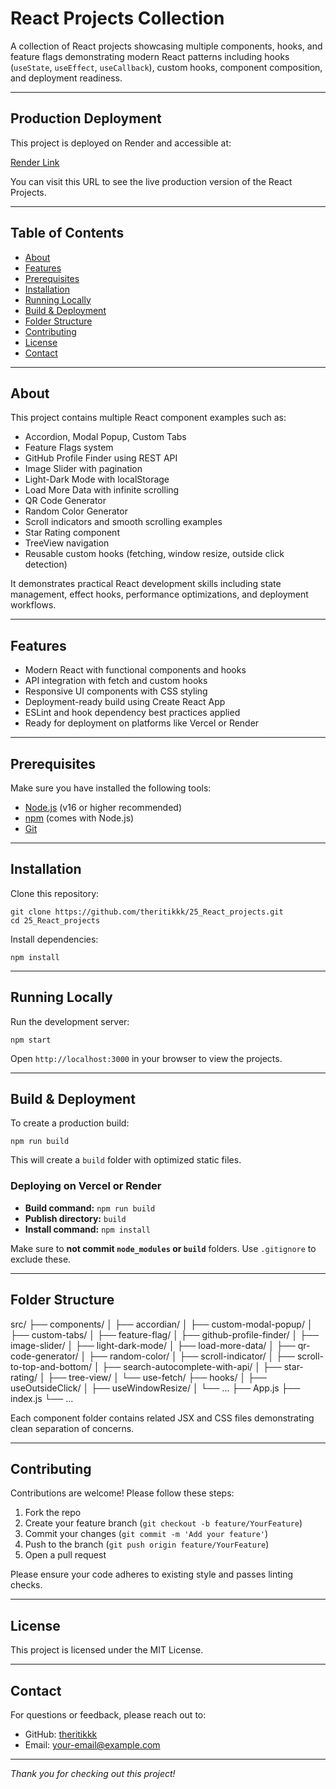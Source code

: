 
# React Projects Collection

A collection of React projects showcasing multiple components, hooks, and feature flags demonstrating modern React patterns including hooks (`useState`, `useEffect`, `useCallback`), custom hooks, component composition, and deployment readiness.


---


## Production Deployment

This project is deployed on Render and accessible at:

[Render Link](https://two5-react-projects-t2e6.onrender.com/)

You can visit this URL to see the live production version of the React Projects.


---



## Table of Contents

- [About](#about)
- [Features](#features)
- [Prerequisites](#prerequisites)
- [Installation](#installation)
- [Running Locally](#running-locally)
- [Build & Deployment](#build--deployment)
- [Folder Structure](#folder-structure)
- [Contributing](#contributing)
- [License](#license)
- [Contact](#contact)

---

## About

This project contains multiple React component examples such as:

- Accordion, Modal Popup, Custom Tabs
- Feature Flags system
- GitHub Profile Finder using REST API
- Image Slider with pagination
- Light-Dark Mode with localStorage
- Load More Data with infinite scrolling
- QR Code Generator
- Random Color Generator
- Scroll indicators and smooth scrolling examples
- Star Rating component
- TreeView navigation
- Reusable custom hooks (fetching, window resize, outside click detection)

It demonstrates practical React development skills including state management, effect hooks, performance optimizations, and deployment workflows.

---

## Features

- Modern React with functional components and hooks
- API integration with fetch and custom hooks
- Responsive UI components with CSS styling
- Deployment-ready build using Create React App
- ESLint and hook dependency best practices applied
- Ready for deployment on platforms like Vercel or Render

---

## Prerequisites

Make sure you have installed the following tools:

- [Node.js](https://nodejs.org/en/) (v16 or higher recommended)
- [npm](https://www.npmjs.com/) (comes with Node.js)
- [Git](https://git-scm.com/)

---

## Installation

Clone this repository:

```
git clone https://github.com/theritikkk/25_React_projects.git
cd 25_React_projects
```



Install dependencies:
```
npm install
```

---

## Running Locally

Run the development server:
```
npm start
```

Open `http://localhost:3000` in your browser to view the projects.

---

## Build & Deployment

To create a production build:
```
npm run build
```

This will create a `build` folder with optimized static files.

### Deploying on Vercel or Render

- **Build command:** `npm run build`
- **Publish directory:** `build`
- **Install command:** `npm install`

Make sure to **not commit `node_modules` or `build`** folders. Use `.gitignore` to exclude these.

---

## Folder Structure

src/
├── components/
│ ├── accordian/
│ ├── custom-modal-popup/
│ ├── custom-tabs/
│ ├── feature-flag/
│ ├── github-profile-finder/
│ ├── image-slider/
│ ├── light-dark-mode/
│ ├── load-more-data/
│ ├── qr-code-generator/
│ ├── random-color/
│ ├── scroll-indicator/
│ ├── scroll-to-top-and-bottom/
│ ├── search-autocomplete-with-api/
│ ├── star-rating/
│ ├── tree-view/
│ └── use-fetch/
├── hooks/
│ ├── useOutsideClick/
│ ├── useWindowResize/
│ └── ...
├── App.js
├── index.js
└── ...



Each component folder contains related JSX and CSS files demonstrating clean separation of concerns.

---

## Contributing

Contributions are welcome! Please follow these steps:

1. Fork the repo
2. Create your feature branch (`git checkout -b feature/YourFeature`)
3. Commit your changes (`git commit -m 'Add your feature'`)
4. Push to the branch (`git push origin feature/YourFeature`)
5. Open a pull request

Please ensure your code adheres to existing style and passes linting checks.

---

## License

This project is licensed under the MIT License.

---

## Contact

For questions or feedback, please reach out to:

- GitHub: [theritikkk](https://github.com/theritikkk)
- Email: your-email@example.com

---

*Thank you for checking out this project!*


